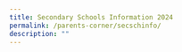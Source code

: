 ```yaml
---
title: Secondary Schools Information 2024
permalink: /parents-corner/secschinfo/
description: ""
---
```

